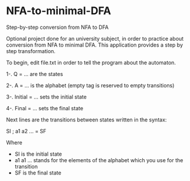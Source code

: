 # NFA-to-minimal-DFA
Step-by-step conversion from NFA to DFA

Optional project done for an university subject, in order to practice about conversion from NFA to minimal DFA. 
This application provides a step by step transformation.

To begin, edit file.txt in order to tell the program about the automaton.

1-. Q = ... are the states

2-. A = ... is the alphabet (empty tag is reserved to empty transitions)

3-. Initial = ... sets the initial state

4-. Final = ... sets the final state

Next lines are the transitions between states written in the syntax:

SI ; a1 a2 ... = SF

Where 
- SI is the initial state
- a1 a1 ... stands for the elements of the alphabet which you use for the transition
- SF is the final state
